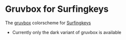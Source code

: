 # Gruvbox for Surfingkeys
The [gruvbox](https://github.com/morhetz/gruvbox) colorscheme for [Surfingkeys](https://github.com/brookhong/Surfingkeys)
* Currently only the dark variant of gruvbox is available
